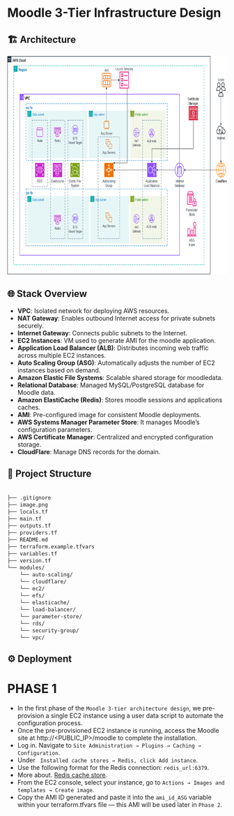 # Moodle 3-Tier Infrastructure Design

## 🏗️ Architecture

<img width="800" height="500" alt="image" src="https://github.com/lfvaldezit/terraform-moodle-3tier/blob/main/image.png" />

## 🌐 Stack Overview

* **VPC**: Isolated network for deploying AWS resources.
* **NAT Gateway**: Enables outbound Internet access for private subnets securely.
* **Internet Gateway**: Connects public subnets to the Internet.
* **EC2 Instances**: VM used to generate AMI for the moodle application.
* **Application Load Balancer (ALB)**: Distributes incoming web traffic across multiple EC2 instances.
* **Auto Scaling Group (ASG)**: Automatically adjusts the number of EC2 instances based on demand.
* **Amazon Elastic File Systems**: Scalable shared storage for moodledata.
* **Relational Database**: Managed MySQL/PostgreSQL database for Moodle data.
* **Amazon ElastiCache (Redis)**: Stores moodle sessions and applications caches.
* **AMI**: Pre-configured image for consistent Moodle deployments.
* **AWS Systems Manager Parameter Store**: It manages Moodle’s configuration parameters.
* **AWS Certificate Manager**: Centralized and encrypted configuration storage.
* **CloudFlare**: Manage DNS records for the domain.

## 📁 Project Structure

```

├── .gitignore
├── image.png              
├── locals.tf       
├── main.tf
├── outputs.tf              
├── providers.tf
├── README.md
├── terraform.example.tfvars 
├── variables.tf
├── version.tf                    
└── modules/
    └── auto-scaling/     
    └── cloudflare/     
    └── ec2/     
    └── efs/     
    └── elasticache/
    └── load-balancer/
    └── parameter-store/
    └── rds/
    └── security-group/
    └── vpc/     

```

## ⚙️ Deployment

# PHASE 1

- In the first phase of the `Moodle 3-tier architecture design`, we pre-provision a single EC2 instance using a user data script to automate the configuration process.
- Once the pre-provisioned EC2 instance is running, access the Moodle site at http://<PUBLIC_IP>/moodle to complete the installation.
- Log in. Navigate to `Site Administration → Plugins → Caching → Configuration`.
- Under ` Installed cache stores → Redis, click Add instance`.
- Use the following format for the Redis connection: `redis_url:6379`.
- More about. [Redis cache store](https://docs.moodle.org/501/en/Redis_cache_store).
- From the EC2 console, select your instance, go to `Actions → Images and templates → Create image`.
- Copy the AMI ID generated and paste it into the `ami_id_ASG` variable within your terraform.tfvars file — this AMI will be used later in `Phase 2`.


